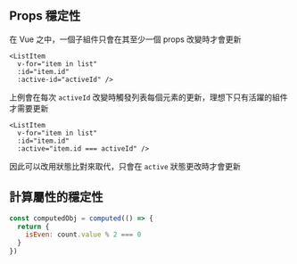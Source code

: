 
## Props 穩定性

在 Vue 之中，一個子組件只會在其至少一個 props 改變時才會更新

```vue
<ListItem
  v-for="item in list"
  :id="item.id"
  :active-id="activeId" />
```

上例會在每次 `activeId` 改變時觸發列表每個元素的更新，理想下只有活躍的組件才需要更新

```vue
<ListItem
  v-for="item in list"
  :id="item.id"
  :active="item.id === activeId" />
```

因此可以改用狀態比對來取代，只會在 `active` 狀態更改時才會更新

## 計算屬性的穩定性

```js
const computedObj = computed(() => {
  return {
    isEven: count.value % 2 === 0
  }
})
```
